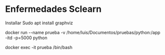 # Enfermedades Sclearn
Installar 
Sudo apt install graphviz

docker run --name prueba -v /home/luis/Documentos/pruebas/python:/app -itd -p=5000 python

docker exec -it prueba /bin/bash 

